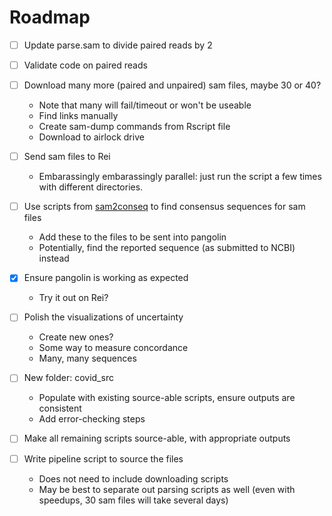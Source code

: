 # Roadmap

-   [ ] Update parse.sam to divide paired reads by 2

-   [ ] Validate code on paired reads

-   [ ] Download many more (paired and unpaired) sam files, maybe 30 or 40?

    -   Note that many will fail/timeout or won't be useable
    -   Find links manually
    -   Create sam-dump commands from Rscript file
    -   Download to airlock drive

-   [ ] Send sam files to Rei

    -   Embarassingly embarassingly parallel: just run the script a few times with different directories.

-   [ ] Use scripts from [sam2conseq](https://github.com/PoonLab/sam2conseq/blob/master/sam2conseq.py) to find consensus sequences for sam files

    -   Add these to the files to be sent into pangolin
    -   Potentially, find the reported sequence (as submitted to NCBI) instead

-   [x] Ensure pangolin is working as expected

    -   Try it out on Rei?

-   [ ] Polish the visualizations of uncertainty

    -   Create new ones?
    -   Some way to measure concordance
    -   Many, many sequences

-   [ ] New folder: covid\_src

    -   Populate with existing source-able scripts, ensure outputs are consistent
    -   Add error-checking steps

-   [ ] Make all remaining scripts source-able, with appropriate outputs

-   [ ] Write pipeline script to source the files

    -   Does not need to include downloading scripts
    -   May be best to separate out parsing scripts as well (even with speedups, 30 sam files will take several days)
